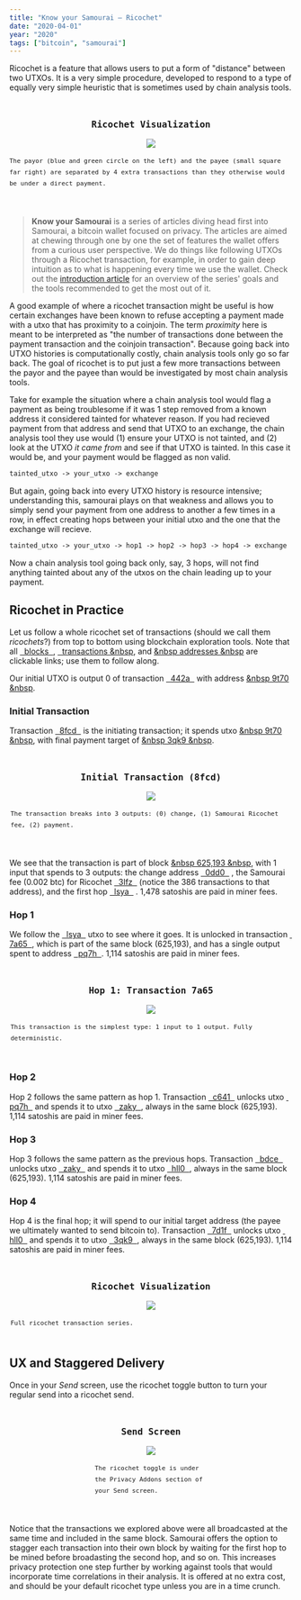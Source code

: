 ```yaml
---
title: "Know your Samourai — Ricochet"
date: "2020-04-01"
year: "2020"
tags: ["bitcoin", "samourai"]
---
```


Ricochet is a feature that allows users to put a form of "distance" between two UTXOs. It is a very simple procedure, developed to respond to a type of equally very simple heuristic that is sometimes used by chain analysis tools.

<center>
  <figure style="max-width: 600px; margin: 3rem 0;">
    <p style="font-family: 'Fira Code', monospace; font-size: 16px; font-weight: 600;">Ricochet Visualization<p>
    <img src="../src/images/posts/samourai-ricochet/ricochet-green.png">
    <p style="font-family: 'Fira Code', monospace; font-size: 11px; line-height: 20px; text-align: left !important;">The payor (blue and green circle on the left) and the payee (small square far right) are separated by 4 extra transactions than they otherwise would be under a direct payment.<p>
  </figure>
</center>

> **Know your Samourai** is a series of articles diving head first into Samourai, a bitcoin wallet focused on privacy. The articles are aimed at chewing through one by one the set of features the wallet offers from a curious user perspective. We do things like following UTXOs through a Ricochet transaction, for example, in order to gain deep intuition as to what is happening every time we use the wallet. Check out the [introduction article](#) for an overview of the series' goals and the tools recommended to get the most out of it.

A good example of where a ricochet transaction might be useful is how certain exchanges have been known to refuse accepting a payment made with a utxo that has proximity to a coinjoin. The term _proximity_ here is meant to be interpreted as "the number of transactions done between the payment transaction and the coinjoin transaction". Because going back into UTXO histories is computationally costly, chain analysis tools only go so far back. The goal of ricochet is to put just a few more transactions between the payor and the payee than would be investigated by most chain analysis tools.

Take for example the situation where a chain analysis tool would flag a payment as being troublesome if it was 1 step removed from a known address it considered tainted for whatever reason. If you had recieved payment from that address and send that UTXO to an exchange, the chain analysis tool they use would (1) ensure your UTXO is not tainted, and (2) look at the UTXO _it came from_ and see if that UTXO is tainted. In this case it would be, and your payment would be flagged as non valid.

```md
tainted_utxo -> your_utxo -> exchange
```

But again, going back into every UTXO history is resource intensive; understanding this, samourai plays on that weakness and allows you to simply send your payment from one address to another a few times in a row, in effect creating hops between your initial utxo and the one that the exchange will recieve.

```md
tainted_utxo -> your_utxo -> hop1 -> hop2 -> hop3 -> hop4 -> exchange
```

Now a chain analysis tool going back only, say, 3 hops, will not find anything tainted about any of the utxos on the chain leading up to your payment.

## Ricochet in Practice

Let us follow a whole ricochet set of transactions (should we call them _ricochets_?) from top to bottom using blockchain exploration tools. Note that all 
  <a href="#" class="bitcoin-block" target="_blank">&nbsp; blocks &nbsp;</a>, 
  <a href="#" class="bitcoin-transaction" target="_blank">&nbsp; transactions &nbsp</a>, and
  <a href="#" class="bitcoin-address" target="_blank">&nbsp addresses &nbsp</a>
are clickable links; use them to follow along. 

Our initial UTXO is output 0 of transaction
  <a href="https://www.kycp.org/#/5c99c1bbfa3d45471ed4adc353a66c91bb9c845c62b8a67084490ad21c69442a" class="bitcoin-transaction" target="_blank">&nbsp; 442a &nbsp;</a>
with address 
  <a href="https://blockstream.info/address/bc1qult73hk6zvrdcf3257cxg7mapea08nmgsl9t70" class="bitcoin-address" target="_blank">&nbsp 9t70 &nbsp</a>.

### Initial Transaction
Transaction 
  <a href="https://www.kycp.org/#/8fe50b57302d01a7c42004703ffb4e0d45c14535cae559f8599d826cb6588fdc" class="bitcoin-transaction" target="_blank">&nbsp; 8fcd &nbsp;</a>
is the initiating transaction; it spends utxo
  <a href="https://blockstream.info/address/bc1qult73hk6zvrdcf3257cxg7mapea08nmgsl9t70" class="bitcoin-address" target="_blank">&nbsp 9t70 &nbsp</a>, with final payment target of 
<a href="https://blockstream.info/address/bc1qj64vfc9g7mycea7xvp68qg6vq5emufha953qk9" class="bitcoin-address" target="_blank">&nbsp 3qk9 &nbsp</a>.

<center>
  <figure style="max-width: 500px; margin: 3rem 0;">
    <p style="font-family: 'Fira Code', monospace; font-size: 16px; font-weight: 600;">Initial Transaction (8fcd)<p>
    <img src="../src/images/posts/samourai-ricochet/initial.png">
    <p style="font-family: 'Fira Code', monospace; font-size: 11px; line-height: 20px; text-align: left !important;">The transaction breaks into 3 outputs: (0) change, (1) Samourai Ricochet fee, (2) payment.<p>
  </figure>
</center>

We see that the transaction is part of block
  <a href="https://blockstream.info/block/0000000000000000000084796852af145b8ddbf758317a509ea514b76800b787" class="bitcoin-block">&nbsp 625,193 &nbsp</a>, with 1 input that spends to 3 outputs: the change address 
  <a href="https://blockstream.info/address/bc1q8xs5qrk2fryuvpz68j8w0haz5gu6w2sxqj0dd0" class="bitcoin-address" target="_blank">&nbsp; 0dd0 &nbsp;</a>
, the Samourai fee (0.002 btc) for Ricochet
  <a href="https://blockstream.info/address/bc1q52fzmcdqu07j845q7jnwzw9q68s924wdva3lfz" class="bitcoin-address" target="_blank">&nbsp; 3lfz &nbsp;</a>
(notice the 386 transactions to that address), and the first hop
  <a href="https://blockstream.info/address/bc1q3zl2cn8y6s02dwezf8s29802aeqakrqgvxlsya" class="bitcoin-address" target="_blank">&nbsp; lsya &nbsp;</a>
. 1,478 satoshis are paid in miner fees.

### Hop 1
We follow the
  <a href="https://blockstream.info/address/bc1q3zl2cn8y6s02dwezf8s29802aeqakrqgvxlsya" class="bitcoin-address" target="_blank">&nbsp; lsya &nbsp;</a>
utxo to see where it goes. It is unlocked in transaction
  <a href="https://www.kycp.org/#/ed82fa2b1b4e3b06cf560f741c228c5ec0143a88a8c563c1943bb59346357a65" class="bitcoin-transaction" target="_blank">&nbsp; 7a65 &nbsp;</a>, 
which is part of the same block (625,193), and has a single output spent to address
  <a href="https://blockstream.info/address/bc1q2h2u9xvfcsmpamlcxln3rtd3tng3ysxcf5pq7h" class="bitcoin-address" target="_blank">&nbsp; pq7h &nbsp;</a>. 1,114 satoshis are paid in miner fees.

<center>
  <figure style="max-width: 500px; margin: 3rem 0;">
    <p style="font-family: 'Fira Code', monospace; font-size: 16px; font-weight: 600;">Hop 1: Transaction 7a65<p>
    <img src="../src/images/posts/samourai-ricochet/hop-1.png">
    <p style="font-family: 'Fira Code', monospace; font-size: 11px; line-height: 20px; text-align: left !important;">This transaction is the simplest type: 1 input to 1 output. Fully deterministic.</p>
  </figure>
</center>

### Hop 2
Hop 2 follows the same pattern as hop 1. Transaction 
  <a href="https://www.kycp.org/#/54fdf77a9b5336a64ea32c1141e8992484a98f078feadb1ee37e6ade0b70c641" class="bitcoin-transaction" target="_blank">&nbsp; c641 &nbsp;</a>
unlocks utxo 
  <a href="https://blockstream.info/address/bc1q2h2u9xvfcsmpamlcxln3rtd3tng3ysxcf5pq7h" class="bitcoin-address" target="_blank">&nbsp; pq7h &nbsp;</a>
and spends it to utxo
  <a href="https://blockstream.info/address/bc1qj98mzs026yzwuwj7lpsd45gxuetj0hganhzaky" class="bitcoin-address" target="_blank">&nbsp; zaky &nbsp;</a>, 
always in the same block (625,193). 1,114 satoshis are paid in miner fees.

### Hop 3
Hop 3 follows the same pattern as the previous hops. Transaction 
  <a href="https://www.kycp.org/#/8ba596e1fbff3089b7eacbe875c872914dc1be46bafb093468c38bb6d3cebdce" class="bitcoin-transaction" target="_blank">&nbsp; bdce &nbsp;</a>
unlocks utxo 
  <a href="https://blockstream.info/address/bc1qj98mzs026yzwuwj7lpsd45gxuetj0hganhzaky" class="bitcoin-address" target="_blank">&nbsp; zaky &nbsp;</a>
and spends it to utxo
  <a href="https://blockstream.info/address/bc1qhxpk4wy500lzruncz0lcgk8n4jpdr3zt2ehll0" class="bitcoin-address" target="_blank">&nbsp; hll0 &nbsp;</a>, 
always in the same block (625,193). 1,114 satoshis are paid in miner fees.

### Hop 4
Hop 4 is the final hop; it will spend to our initial target address (the payee we ultimately wanted to send bitcoin to). Transaction 
  <a href="https://www.kycp.org/#/bc00976e5ab5b34a27965541a87cc58cd1cdf8062aaf293f74fd988a55587d1f" class="bitcoin-transaction" target="_blank">&nbsp; 7d1f &nbsp;</a>
unlocks utxo 
  <a href="https://blockstream.info/address/bc1qhxpk4wy500lzruncz0lcgk8n4jpdr3zt2ehll0" class="bitcoin-address" target="_blank">&nbsp; hll0 &nbsp;</a>
and spends it to utxo
  <a href="https://blockstream.info/address/bc1qj64vfc9g7mycea7xvp68qg6vq5emufha953qk9" class="bitcoin-address" target="_blank">&nbsp; 3qk9 &nbsp;</a>, 
always in the same block (625,193). 1,114 satoshis are paid in miner fees.

<center>
  <figure style="max-width: 500px; margin: 3rem 0;">
    <p style="font-family: 'Fira Code', monospace; font-size: 16px; font-weight: 600;">Ricochet Visualization<p>
    <img src="../src/images/posts/samourai-ricochet/ricochet-annotated.png">
    <p style="font-family: 'Fira Code', monospace; font-size: 11px; line-height: 20px; text-align: left !important;">Full ricochet transaction series.<p>
  </figure>
</center>

## UX and Staggered Delivery
Once in your _Send_ screen, use the ricochet toggle button to turn your regular send into a ricochet send.

<center>
  <figure style="max-width: 200px; margin: 3rem 0;">
    <p style="font-family: 'Fira Code', monospace; font-size: 16px; font-weight: 600;">Send Screen<p>
    <img src="../src/images/posts/samourai-ricochet/ricochet-screenshot.png">
    <p style="font-family: 'Fira Code', monospace; font-size: 11px; line-height: 20px; text-align: left !important;">The ricochet toggle is under the Privacy Addons section of your Send screen.</p>
  </figure>
</center>

Notice that the transactions we explored above were all broadcasted at the same time and included in the same block. Samourai offers the option to stagger each transaction into their own block by waiting for the first hop to be mined before broadasting the second hop, and so on. This increases privacy protection one step further by working against tools that would incorporate time correlations in their analysis. It is offered at no extra cost, and should be your default ricochet type unless you are in a time crunch.
